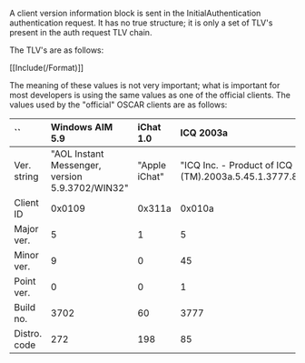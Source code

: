 A client version information block is sent in the InitialAuthentication authentication request. It has no true structure; it is only a set of TLV's present in the auth request TLV chain.

The TLV's are as follows:

[[Include(/Format)]]

The meaning of these values is not very important; what is important for most developers is using the same values as one of the official clients. The values used by the "official" OSCAR clients are as follows:

| `` | Windows AIM 5.9 | iChat 1.0 | ICQ 2003a |
|:---|:----------------|:----------|:----------|
| Ver. string | "AOL Instant Messenger, version 5.9.3702/WIN32" | "Apple iChat" | "ICQ Inc. - Product of ICQ (TM).2003a.5.45.1.3777.85" |
| Client ID | 0x0109          | 0x311a    | 0x010a    |
| Major ver. | 5               | 1         | 5         |
| Minor ver. | 9               | 0         | 45        |
| Point ver. | 0               | 0         | 1         |
| Build no. | 3702            | 60        | 3777      |
| Distro. code | 272             | 198       | 85        |